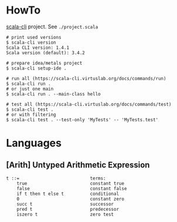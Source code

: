 # HowTo
[scala-cli](https://scala-cli.virtuslab.org/) project. See `./project.scala`

```shell
# print used versions
$ scala-cli version
Scala CLI version: 1.4.1
Scala version (default): 3.4.2

# prepare idea/metals project
$ scala-cli setup-ide .

# run all (https://scala-cli.virtuslab.org/docs/commands/run)
$ scala-cli run .
# or just one main
$ scala-cli run . --main-class hello

# test all (https://scala-cli.virtuslab.org/docs/commands/test)
$ scala-cli test .
# or with filtering
$ scala-cli test . --test-only 'MyTests' -- 'MyTests.test'
```

# Languages
## [Arith] Untyped Arithmetic Expression
```bnf
t ::=                           terms:
    true                        constant true
    false                       constant false
    if t then t else t          conditional
    0                           constant zero
    succ t                      successor
    pred t                      predecessor
    iszero t                    zero test
```